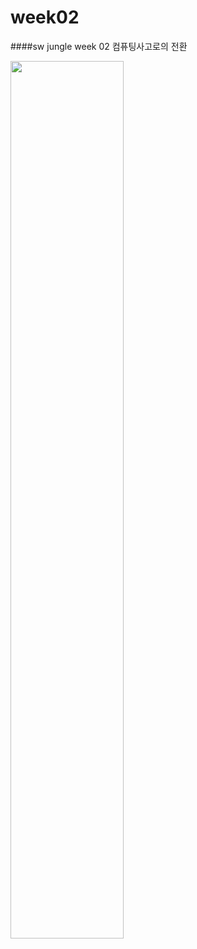 # week02
####sw jungle week 02 컴퓨팅사고로의 전환 




<img src="https://user-images.githubusercontent.com/47134564/102450
310-6d114180-4079-11eb-99a5-0ea0f204ac82.png" width="60%"></img>